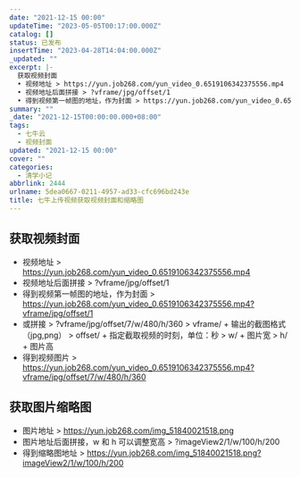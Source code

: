 ```yaml
---
date: "2021-12-15 00:00"
updateTime: "2023-05-05T00:17:00.000Z"
catalog: []
status: 已发布
insertTime: "2023-04-28T14:04:00.000Z"
_updated: ""
excerpt: |-
  获取视频封面
  • 视频地址 > https://yun.job268.com/yun_video_0.6519106342375556.mp4
  • 视频地址后面拼接 > ?vframe/jpg/offset/1
  • 得到视频第一帧图的地址，作为封面 > https://yun.job268.com/yun_video_0.6519106342375556.mp4?vframe/jpg/offset/1
summary: ""
_date: "2021-12-15T00:00:00.000+08:00"
tags:
  - 七牛云
  - 视频封面
updated: "2021-12-15 00:00"
cover: ""
categories:
  - 清学小记
abbrlink: 2444
urlname: 5dea0667-0211-4957-ad33-cfc696bd243e
title: 七牛上传视频获取视频封面和缩略图
---
```


## 获取视频封面

- 视频地址 > https://yun.job268.com/yun_video_0.6519106342375556.mp4
- 视频地址后面拼接 > ?vframe/jpg/offset/1
- 得到视频第一帧图的地址，作为封面 > https://yun.job268.com/yun_video_0.6519106342375556.mp4?vframe/jpg/offset/1
- 或拼接 > ?vframe/jpg/offset/7/w/480/h/360 > vframe/ + 输出的截图格式（jpg,png） > offset/ + 指定截取视频的时刻，单位：秒 > w/ + 图片宽 > h/ + 图片高
- 得到视频图片 > https://yun.job268.com/yun_video_0.6519106342375556.mp4?vframe/jpg/offset/7/w/480/h/360

## 获取图片缩略图

- 图片地址 > https://yun.job268.com/img_51840021518.png
- 图片地址后面拼接，w 和 h 可以调整宽高 > ?imageView2/1/w/100/h/200
- 得到缩略图地址 > https://yun.job268.com/img_51840021518.png?imageView2/1/w/100/h/200

